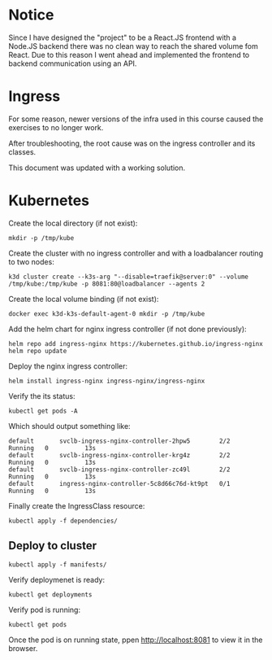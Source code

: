 # Notice
Since I have designed the "project" to be a React.JS frontend with a Node.JS backend there was no clean way to reach the shared volume fom React. Due to this reason I went ahead and implemented the frontend to backend communication using an API.

# Ingress
For some reason, newer versions of the infra used in this course caused the exercises to no longer work.

After troubleshooting, the root cause was on the ingress controller and its classes.

This document was updated with a working solution.

# Kubernetes
Create the local directory (if not exist):
```
mkdir -p /tmp/kube
```
Create the cluster with no ingress controller and with a loadbalancer routing to two nodes:
```
k3d cluster create --k3s-arg "--disable=traefik@server:0" --volume /tmp/kube:/tmp/kube -p 8081:80@loadbalancer --agents 2
```
Create the local volume binding (if not exist):
```
docker exec k3d-k3s-default-agent-0 mkdir -p /tmp/kube
```
Add the helm chart for nginx ingress controller (if not done previously):
```
helm repo add ingress-nginx https://kubernetes.github.io/ingress-nginx
helm repo update
```
Deploy the nginx ingress controller:
```
helm install ingress-nginx ingress-nginx/ingress-nginx
```
Verify the its status:
```
kubectl get pods -A
```
Which should output something like:
```
default       svclb-ingress-nginx-controller-2hpw5        2/2     Running   0          13s
default       svclb-ingress-nginx-controller-krg4z        2/2     Running   0          13s
default       svclb-ingress-nginx-controller-zc49l        2/2     Running   0          13s
default       ingress-nginx-controller-5c8d66c76d-kt9pt   0/1     Running   0          13s
```
Finally create the IngressClass resource:
```
kubectl apply -f dependencies/
```
## Deploy to cluster
```
kubectl apply -f manifests/
```
Verify deploymenet is ready:
```
kubectl get deployments
```
Verify pod is running:
```
kubectl get pods
```
Once the pod is on running state, ppen [http://localhost:8081](http://localhost:8081) to view it in the browser.
